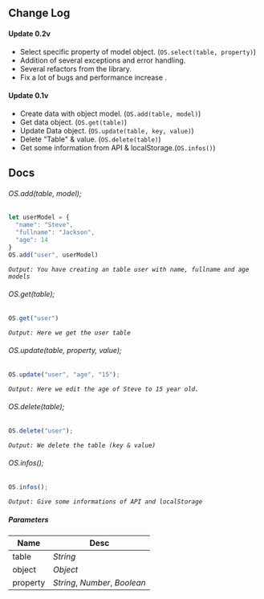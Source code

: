 ## Change Log
#### Update 0.2v
- Select specific property of model object. (```OS.select(table, property)```)
- Addition of several exceptions and error handling.
- Several refactors from the library.
- Fix a lot of bugs and performance increase
.
#### Update 0.1v
- Create data with object model. (```OS.add(table, model)```)
- Get data object. (```OS.get(table)```)
- Update Data object. (```OS.update(table, key, value)```)
- Delete "Table" & value. (```OS.delete(table)```)
- Get some information from API & localStorage.(```OS.infos()```)

## Docs

###### OS.add(table, model);
```js
let userModel = {
  "name": "Steve",
  "fullname": "Jackson",
  "age": 14
}
OS.add("user", userModel)
```
*`Output: You have creating an table user with name, fullname and age models`*

###### OS.get(table);
```js
OS.get("user")
```
*`Output: Here we get the user table`*

###### OS.update(table, property, value);
```js
OS.update("user", "age", "15");
```
*`Output: Here we edit the age of Steve to 15 year old.`*

###### OS.delete(table);
```js
OS.delete("user");
```
*`Output: We delete the table (key & value)`*

###### OS.infos();
```js
OS.infos();
```
*`Output: Give some informations of API and localStorage`*

##### Parameters
|   Name |  Desc  |
| ------------ | ------------ |
| table | *String*  |
| object | *Object*  |
| property | *String*, *Number*, *Boolean*|

